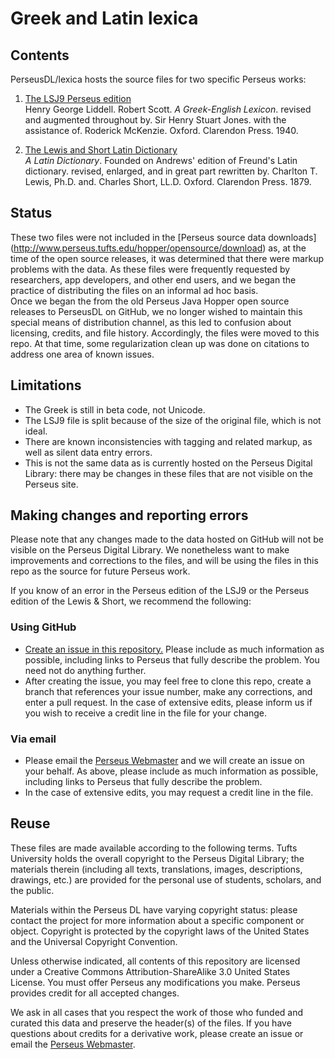 # Greek and Latin lexica


## **Contents**  

PerseusDL/lexica hosts the source files for two specific Perseus works: 

1. [The LSJ9 Perseus edition](http://www.perseus.tufts.edu/hopper/text?doc=Perseus%3atext%3a1999.04.0057)  
Henry George Liddell. Robert Scott. *A Greek-English Lexicon*. revised and augmented throughout by. Sir Henry Stuart Jones. with the assistance of. Roderick McKenzie. Oxford. Clarendon Press. 1940.

2. [The Lewis and Short Latin Dictionary](http://www.perseus.tufts.edu/hopper/text?doc=Perseus%3atext%3a1999.04.0059)  
*A Latin Dictionary*. Founded on Andrews' edition of Freund's Latin dictionary. revised, enlarged, and in great part rewritten by. Charlton T. Lewis, Ph.D. and. Charles Short, LL.D. Oxford. Clarendon Press. 1879.

## **Status**  

These two files were not included in the [Perseus source data downloads] (http://www.perseus.tufts.edu/hopper/opensource/download) as, at the time of the open source releases, it was determined that there were markup problems with the data. 
As these files were frequently requested by researchers, app developers, and other end users, and we began the practice of distributing the files on an informal ad hoc basis.  
Once we began the from the old Perseus Java Hopper open source releases to PerseusDL on GitHub, we no longer wished to maintain this special means of distribution channel, as this led to confusion about licensing, credits, and file history.
Accordingly, the files were moved to this repo. At that time, some regularization clean up was done on citations to address one area of known issues.

## **Limitations**  

* The Greek is still in beta code, not Unicode.  
* The LSJ9 file is split because of the size of the original file, which is not ideal.  
* There are known inconsistencies with tagging and related markup, as well as silent data entry errors. 
* This is not the same data as is currently hosted on the Perseus Digital Library: there may be changes in these files that are not visible on the Perseus site.  

## **Making changes and reporting errors**  

Please note that any changes made to the data hosted on GitHub will not be visible on the Perseus Digital Library. We nonetheless want to make improvements and corrections to the files, and will be using the files in this repo as the source for future Perseus work.  

If you know of an error in the Perseus edition of the LSJ9 or the Perseus edition of the Lewis & Short, we recommend the following:  

### Using GitHub  

* [Create an issue in this repository.](https://github.com/PerseusDL/lexica/issues) Please include as much information as possible, including links to Perseus that fully describe the problem. You need not do anything further.    
* After creating the issue, you may feel free to clone this repo, create a branch that references your issue number, make any corrections, and enter a pull request. In the case of extensive edits, please inform us if you wish to receive a credit line in the file for your change.  

### Via email  

* Please email the [Perseus Webmaster](mailto:perseus_webmaster@tufts.edu) and we will create an issue on your behalf. As above, please include as much information as possible, including links to Perseus that fully describe the problem. 
* In the case of extensive edits, you may request a credit line in the file.  

## **Reuse**  

These files are made available according to the following terms. Tufts University holds the overall copyright to the Perseus Digital Library; the materials therein (including all texts, translations, images, descriptions, drawings, etc.) are provided for the personal use of students, scholars, and the public.

Materials within the Perseus DL have varying copyright status: please contact the project for more information about a specific component or object. Copyright is protected by the copyright laws of the United States and the Universal Copyright Convention.

Unless otherwise indicated, all contents of this repository are licensed under a Creative Commons Attribution-ShareAlike 3.0 United States License. You must offer Perseus any modifications you make. Perseus provides credit for all accepted changes. 

We ask in all cases that you respect the work of those who funded and curated this data and preserve the header(s) of the files. If you have questions about credits for a derivative work, please create an issue or email the [Perseus Webmaster](mailto:perseus_webmaster@tufts.edu).
